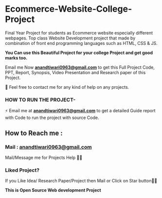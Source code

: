 # Ecommerce-Website-College-Project
Final Year Project for students as Ecommerce website especially different webpages. Top class Website Development project that made by combination of front end programming languages such as HTML, CSS &amp; JS.



**You Can use this Beautiful Project for your college Project and get good marks too.**

Email me Now **anandtiwari0963@gmail.com** to get this Full Project Code, PPT, Report, Synopsis, Video Presentation and Research paper of this Project.

💌 Feel free to contact me for any kind of help on any projects.
 
### HOW TO RUN THE PROJECT-
⚡ Email me at **anandtiwari0963@gmail.com** to get a detailed Guide report with Code to run the project with source Code.


## How to Reach me :

### Mail : anandtiwari0963@gmail.com  

Mail/Message me for Projects Help 🙏🏻

### Liked Project?
If you Like Idea/ Research Paper/Project then Mail or Click on Star button🙏🏻

**This is Open Source Web development Project**

